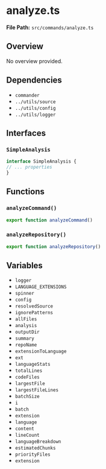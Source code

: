 # analyze.ts

**File Path:** `src/commands/analyze.ts`

## Overview

No overview provided.

## Dependencies

- `commander`
- `../utils/source`
- `../utils/config`
- `../utils/logger`

## Interfaces

### `SimpleAnalysis`

```typescript
interface SimpleAnalysis {
// ... properties
}
```

## Functions

### `analyzeCommand()`

```typescript
export function analyzeCommand()
```

### `analyzeRepository()`

```typescript
export function analyzeRepository()
```

## Variables

- `logger`
- `LANGUAGE_EXTENSIONS`
- `spinner`
- `config`
- `resolvedSource`
- `ignorePatterns`
- `allFiles`
- `analysis`
- `outputDir`
- `summary`
- `repoName`
- `extensionToLanguage`
- `ext`
- `languageStats`
- `totalLines`
- `codeFiles`
- `largestFile`
- `largestFileLines`
- `batchSize`
- `i`
- `batch`
- `extension`
- `language`
- `content`
- `lineCount`
- `languageBreakdown`
- `estimatedChunks`
- `priorityFiles`
- `extension`

